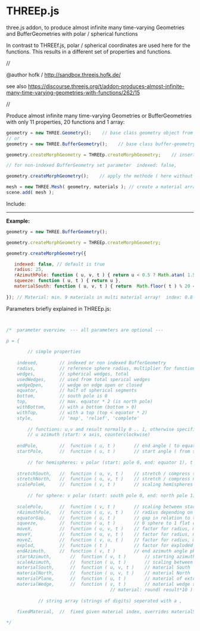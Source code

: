# THREEp.js

three.js addon, to produce almost infinite many time-varying Geometries and BufferGeometries with polar / spherical functions

In contrast to THREEf.js, polar / spherical coordinates are used here for the functions.
This results in a different set of properties and functions.

//

@author hofk / http://sandbox.threejs.hofk.de/

see also https://discourse.threejs.org/t/addon-produces-almost-infinite-many-time-varying-geometries-with-functions/262/15

//

Produce almost infinite many time-varying Geometries or BufferGeometries with only 11 properties, 20 functions and 1 array:

```javascript
geometry = new THREE.Geometry();    // base class geometry object from three.js
// or 
geometry = new THREE.BufferGeometry();    // base class buffer-geometry object from three.js

geometry.createMorphGeometry = THREEp.createMorphGeometry;    // insert the methode from THREEp.js

// for non-indexed BufferGeometry set parameter  indexed: false, 

geometry.createMorphGeometry();    // apply the methode ( here without parameters: all default )

mesh = new THREE.Mesh( geometry, materials ); // create a material array: materials
scene.add( mesh );

````
    
Include: <script src="THREEp.js"></script>

-----------------------------------------------------------------------------------------------------------------

**Example:**

```javascript
geometry = new THREE.BufferGeometry();

geometry.createMorphGeometry = THREEp.createMorphGeometry;

geometry.createMorphGeometry({

   indexed: false, // default is true
   radius: 25,
   rAzimuthPole: function ( u, v, t ) { return u < 0.5 ? Math.atan( 1.5 * u ) : Math.tan( 0.5 * u ) },
   squeeze: function ( u, t ) { return u },
   materialSouth: function ( u, v, t ) { return  Math.floor( t ) % 20 < 5 ? 0 : 0.8 },
   
});	// Material: min. 9 materials in multi material array!  index: 0.8 * 10 = 8
````
Parameters briefly explained in THREEp.js:

```javascript


/*	parameter overview	--- all parameters are optional ---

p = {
	
		// simple properties
	
	indexed,		// indexed or non indexed BufferGeometry
	radius,			// reference sphere radius, multiplier for functions
	wedges,			// spherical wedges, total
	usedWedges,		// used from total sperical wedges
	wedgeOpen,		// wedge on edge open or closed
	equator,		// half of spherical segments
	bottom,			// south pole is 0
	top,			// max. equator * 2 (is north pole)
	withBottom,		// with a bottom (bottom > 0)
	withTop,		// with a top (top < equator * 2)
	style,			// 'map', 'relief', 'complete'
	
		// functions: u,v and result normally 0 .. 1, otherwise specific / interesting results!
		// u azimuth (start: x axis, counterclockwise)
	
	endPole,		//	function ( u, t )		// end angle ( to equator, per phi)
	startPole,		//	function ( u, t )		// start angle ( from south- or north pole, per phi)
	
		// for hemispheres: v polar (start: pole 0, end: equator 1), t time
	
	stretchSouth,	//	function ( u, v, t )	// stretch / compress south hemisphere in -y direction
	stretchNorth,	//	function ( u, v, t )	// stretch / compress north hemisphere in +y direction
	scalePoleH,		//	function ( v, t )		// scaling hemispheres from pole to equator ( is overwritten by scalePole )
	
		// for sphere: v polar (start: south pole 0, end: north pole 1), t time
		
	scalePole,		//	function ( v, t )		// scaling between start and end of polar angle (theta -PI/2 .. PI/2 )
	rAzimuthPole,	//	function ( u, v, t )	// radius depending on location,
	equatorGap,		//	function ( u, t )		// gap in relation to the radius
	squeeze,		//	function ( u, t )		// 0 sphere to 1 flat circle
	moveX,			//	function ( u, v, t )	// factor for radius, move in x direction 
	moveY,			//	function ( u, v, t )	// factor for radius, move in y direction
	moveZ,			//	function ( v, u, t )	// factor for radius, move in z direction
	explod,			// 	function ( t )			// factor for exploded view (only non indexed BufferGeometry)
	endAzimuth,		//	function ( v, t )		// end azimuth angle phi (per theta)
	startAzimuth,		//	function ( v, t )		// starting azimuth angle phi (per theta)
	scaleAzimuth,		//	function ( u, t )		// scaling between start and end of azimuth angle ( phi 0 .. 2*PI)
  	materialSouth,		//	function ( u, v, t )	// material South
	materialNorth,		//	function ( u, v, t )	// material North
	materialPlane,		//	function ( u, t )		// material of extra south top or north bottom
	materialWedge,		//	function ( v, t )		// material wedge side
									   // material: round( result*10 ) is material index  0 .. 10
	
			// string array (strings of digits) seperated with a ,
	
	fixedMaterial,	//  fixed given material index, overrides materialSouth, materialNorth

*/


```
